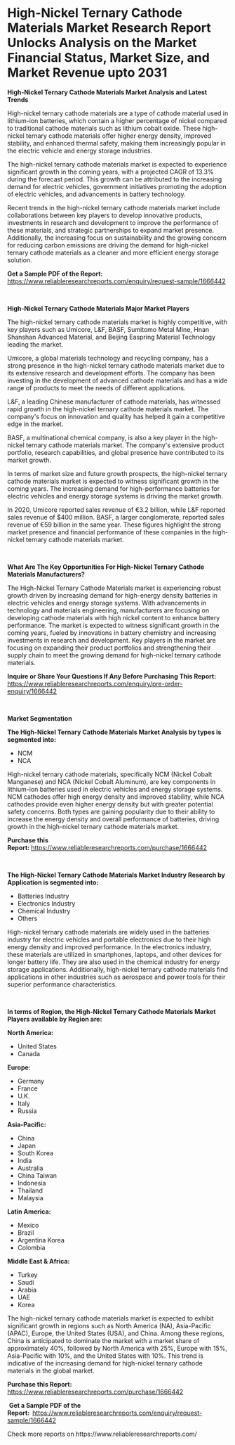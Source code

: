 <p><h1>High-Nickel Ternary Cathode Materials Market Research Report Unlocks Analysis on the Market Financial Status, Market Size, and Market Revenue upto 2031</h1></p><p><strong>High-Nickel Ternary Cathode Materials Market Analysis and Latest Trends</strong></p>
<p><p>High-nickel ternary cathode materials are a type of cathode material used in lithium-ion batteries, which contain a higher percentage of nickel compared to traditional cathode materials such as lithium cobalt oxide. These high-nickel ternary cathode materials offer higher energy density, improved stability, and enhanced thermal safety, making them increasingly popular in the electric vehicle and energy storage industries.</p><p>The high-nickel ternary cathode materials market is expected to experience significant growth in the coming years, with a projected CAGR of 13.3% during the forecast period. This growth can be attributed to the increasing demand for electric vehicles, government initiatives promoting the adoption of electric vehicles, and advancements in battery technology.</p><p>Recent trends in the high-nickel ternary cathode materials market include collaborations between key players to develop innovative products, investments in research and development to improve the performance of these materials, and strategic partnerships to expand market presence. Additionally, the increasing focus on sustainability and the growing concern for reducing carbon emissions are driving the demand for high-nickel ternary cathode materials as a cleaner and more efficient energy storage solution.</p></p>
<p><strong>Get a Sample PDF of the Report:&nbsp;</strong> <a href="https://www.reliableresearchreports.com/enquiry/request-sample/1666442">https://www.reliableresearchreports.com/enquiry/request-sample/1666442</a></p>
<p>&nbsp;</p>
<p><strong>High-Nickel Ternary Cathode Materials Major Market Players</strong></p>
<p><p>The high-nickel ternary cathode materials market is highly competitive, with key players such as Umicore, L&F, BASF, Sumitomo Metal Mine, Hnan Shanshan Advanced Material, and Beijing Easpring Material Technology leading the market. </p><p>Umicore, a global materials technology and recycling company, has a strong presence in the high-nickel ternary cathode materials market due to its extensive research and development efforts. The company has been investing in the development of advanced cathode materials and has a wide range of products to meet the needs of different applications.</p><p>L&F, a leading Chinese manufacturer of cathode materials, has witnessed rapid growth in the high-nickel ternary cathode materials market. The company's focus on innovation and quality has helped it gain a competitive edge in the market.</p><p>BASF, a multinational chemical company, is also a key player in the high-nickel ternary cathode materials market. The company's extensive product portfolio, research capabilities, and global presence have contributed to its market growth.</p><p>In terms of market size and future growth prospects, the high-nickel ternary cathode materials market is expected to witness significant growth in the coming years. The increasing demand for high-performance batteries for electric vehicles and energy storage systems is driving the market growth. </p><p>In 2020, Umicore reported sales revenue of €3.2 billion, while L&F reported sales revenue of $400 million. BASF, a larger conglomerate, reported sales revenue of €59 billion in the same year. These figures highlight the strong market presence and financial performance of these companies in the high-nickel ternary cathode materials market.</p></p>
<p>&nbsp;</p>
<p><strong>What Are The Key Opportunities For High-Nickel Ternary Cathode Materials Manufacturers?</strong></p>
<p><p>The High-Nickel Ternary Cathode Materials market is experiencing robust growth driven by increasing demand for high-energy density batteries in electric vehicles and energy storage systems. With advancements in technology and materials engineering, manufacturers are focusing on developing cathode materials with high nickel content to enhance battery performance. The market is expected to witness significant growth in the coming years, fueled by innovations in battery chemistry and increasing investments in research and development. Key players in the market are focusing on expanding their product portfolios and strengthening their supply chain to meet the growing demand for high-nickel ternary cathode materials.</p></p>
<p><strong>Inquire or Share Your Questions If Any Before Purchasing This Report:</strong> <a href="https://www.reliableresearchreports.com/enquiry/pre-order-enquiry/1666442">https://www.reliableresearchreports.com/enquiry/pre-order-enquiry/1666442</a></p>
<p>&nbsp;</p>
<p><strong>Market Segmentation</strong></p>
<p><strong>The High-Nickel Ternary Cathode Materials Market Analysis by types is segmented into:</strong></p>
<p><ul><li>NCM</li><li>NCA</li></ul></p>
<p><p>High-nickel ternary cathode materials, specifically NCM (Nickel Cobalt Manganese) and NCA (Nickel Cobalt Aluminum), are key components in lithium-ion batteries used in electric vehicles and energy storage systems. NCM cathodes offer high energy density and improved stability, while NCA cathodes provide even higher energy density but with greater potential safety concerns. Both types are gaining popularity due to their ability to increase the energy density and overall performance of batteries, driving growth in the high-nickel ternary cathode materials market.</p></p>
<p><strong>Purchase this Report:&nbsp;</strong><a href="https://www.reliableresearchreports.com/purchase/1666442">https://www.reliableresearchreports.com/purchase/1666442</a></p>
<p>&nbsp;</p>
<p><strong>The High-Nickel Ternary Cathode Materials Market Industry Research by Application is segmented into:</strong></p>
<p><ul><li>Batteries Industry</li><li>Electronics Industry</li><li>Chemical Industry</li><li>Others</li></ul></p>
<p><p>High-nickel ternary cathode materials are widely used in the batteries industry for electric vehicles and portable electronics due to their high energy density and improved performance. In the electronics industry, these materials are utilized in smartphones, laptops, and other devices for longer battery life. They are also used in the chemical industry for energy storage applications. Additionally, high-nickel ternary cathode materials find applications in other industries such as aerospace and power tools for their superior performance characteristics.</p></p>
<p>&nbsp;</p>
<p><strong>In terms of Region, the High-Nickel Ternary Cathode Materials Market Players available by Region are:</strong></p>
<p>
    <p> <strong> North America: </strong>
        <ul>
            <li>United States</li>
            <li>Canada</li>
        </ul>
        </p> 
    <p> <strong> Europe: </strong>
        <ul>
            <li>Germany</li>
            <li>France</li>
            <li>U.K.</li>
            <li>Italy</li>
            <li>Russia</li>
        </ul>
        </p> 
    <p> <strong> Asia-Pacific: </strong>
        <ul>
            <li>China</li>
            <li>Japan</li>
            <li>South Korea</li>
            <li>India</li>
            <li>Australia</li>
            <li>China Taiwan</li>
            <li>Indonesia</li>
            <li>Thailand</li>
            <li>Malaysia</li>
        </ul>
        </p> 
    <p> <strong> Latin America: </strong>
        <ul>
            <li>Mexico</li>
            <li>Brazil</li>
            <li>Argentina Korea</li>
            <li>Colombia</li>
        </ul>
        </p> 
    <p> <strong> Middle East & Africa: </strong>
        <ul>
            <li>Turkey</li>
            <li>Saudi</li>
            <li>Arabia</li>
            <li>UAE</li>
            <li>Korea</li>
        </ul>
    </p>
    </p>
<p><p>The high-nickel ternary cathode materials market is expected to exhibit significant growth in regions such as North America (NA), Asia-Pacific (APAC), Europe, the United States (USA), and China. Among these regions, China is anticipated to dominate the market with a market share of approximately 40%, followed by North America with 25%, Europe with 15%, Asia-Pacific with 10%, and the United States with 10%. This trend is indicative of the increasing demand for high-nickel ternary cathode materials in the global market.</p></p>
<p><strong>Purchase this Report: </strong><a href="https://www.reliableresearchreports.com/purchase/1666442">https://www.reliableresearchreports.com/purchase/1666442</a></p>
<p>&nbsp;<strong>Get a Sample PDF of the Report:&nbsp;&nbsp;</strong><a href="https://www.reliableresearchreports.com/enquiry/request-sample/1666442">https://www.reliableresearchreports.com/enquiry/request-sample/1666442</a></p>
<p><strong></strong></p>
<p>Check more reports on https://www.reliableresearchreports.com/</p>